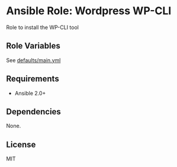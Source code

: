 # Ansible Role: Wordpress WP-CLI

Role to install the WP-CLI tool

## Role Variables

See [defaults/main.yml](https://github.com/nexcess/ansible-role-wp-cli/blob/master/defaults/main.yml)

## Requirements

- Ansible 2.0+

## Dependencies

None.

## License

MIT
